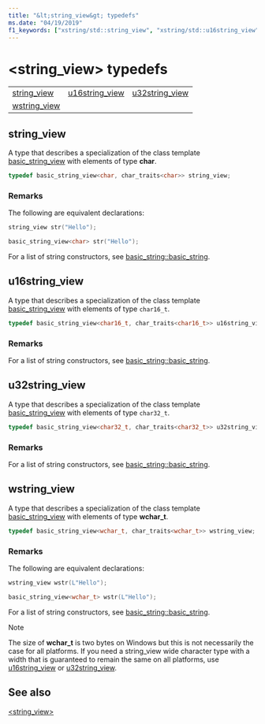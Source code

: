 ```yaml
---
title: "&lt;string_view&gt; typedefs"
ms.date: "04/19/2019"
f1_keywords: ["xstring/std::string_view", "xstring/std::u16string_view", "xstring/std::u32string_view", "xstring/std::wstring_view"]
---
```

# &lt;string_view&gt; typedefs

||||
|-|-|-|
|[string_view](#string_view)|[u16string_view](#u16string_view)|[u32string_view](#u32string_view)|
|[wstring_view](#wstring_view)|

## <a name="string_view"></a> string_view

A type that describes a specialization of the class template [basic_string_view](../standard-library/basic-string-view-class.md) with elements of type **char**.

```cpp
typedef basic_string_view<char, char_traits<char>> string_view;
```

### Remarks

The following are equivalent declarations:

```cpp
string_view str("Hello");

basic_string_view<char> str("Hello");
```

For a list of string constructors, see [basic_string::basic_string](../standard-library/basic-string-class.md#basic_string).

## <a name="u16string_view"></a> u16string_view

A type that describes a specialization of the class template [basic_string_view](../standard-library/basic-string-view-class.md) with elements of type `char16_t`.

```cpp
typedef basic_string_view<char16_t, char_traits<char16_t>> u16string_view;
```

### Remarks

For a list of string constructors, see [basic_string::basic_string](../standard-library/basic-string-class.md#basic_string).

## <a name="u32string_view"></a> u32string_view

A type that describes a specialization of the class template [basic_string_view](../standard-library/basic-string-view-class.md) with elements of type `char32_t`.

```cpp
typedef basic_string_view<char32_t, char_traits<char32_t>> u32string_view;
```

### Remarks

For a list of string constructors, see [basic_string::basic_string](../standard-library/basic-string-class.md#basic_string).

## <a name="wstring_view"></a>  wstring_view

A type that describes a specialization of the class template [basic_string_view](../standard-library/basic-string-view-class.md) with elements of type **wchar_t**.

```cpp
typedef basic_string_view<wchar_t, char_traits<wchar_t>> wstring_view;
```

### Remarks

The following are equivalent declarations:

```cpp
wstring_view wstr(L"Hello");

basic_string_view<wchar_t> wstr(L"Hello");
```

For a list of string constructors, see [basic_string::basic_string](../standard-library/basic-string-class.md#basic_string).

> [!NOTE]
> The size of **wchar_t** is two bytes on Windows but this is not necessarily the case for all platforms. If you need a string_view wide character type with a width that is guaranteed to remain the same on all platforms, use [u16string_view](../standard-library/string-view-typedefs.md#u16string_view) or [u32string_view](../standard-library/string-view-typedefs.md#u32string_view).

## See also

[\<string_view>](../standard-library/string-view.md)
